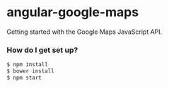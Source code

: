 # angular-google-maps #
Getting started with the Google Maps JavaScript API.

### How do I get set up? ###
```bash
$ npm install
$ bower install
$ npm start
```
